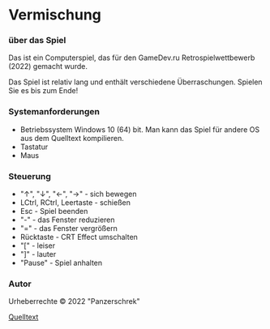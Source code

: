 # Vermischung


### über das Spiel

Das ist ein Computerspiel, das für den GameDev.ru Retrospielwettbewerb (2022) gemacht wurde.

Das Spiel ist relativ lang und enthält verschiedene Überraschungen.
Spielen Sie es bis zum Ende!


### Systemanforderungen

* Betriebssystem Windows 10 (64) bit. Man kann das Spiel für andere OS aus dem Quelltext kompilieren.
* Tastatur
* Maus


### Steuerung

* "↑", "↓", "←", "→" - sich bewegen
* LCtrl, RCtrl, Leertaste - schießen
* Esc - Spiel beenden
* "-" - das Fenster reduzieren
* "=" - das Fenster vergrößern
* Rücktaste - CRT Effect umschalten
* "[" - leiser
* "]" - lauter
* "Pause" - Spiel anhalten


### Autor

Urheberrechte © 2022 "Panzerschrek"

[Quelltext](https://github.com/Panzerschrek/RetroGame95)
